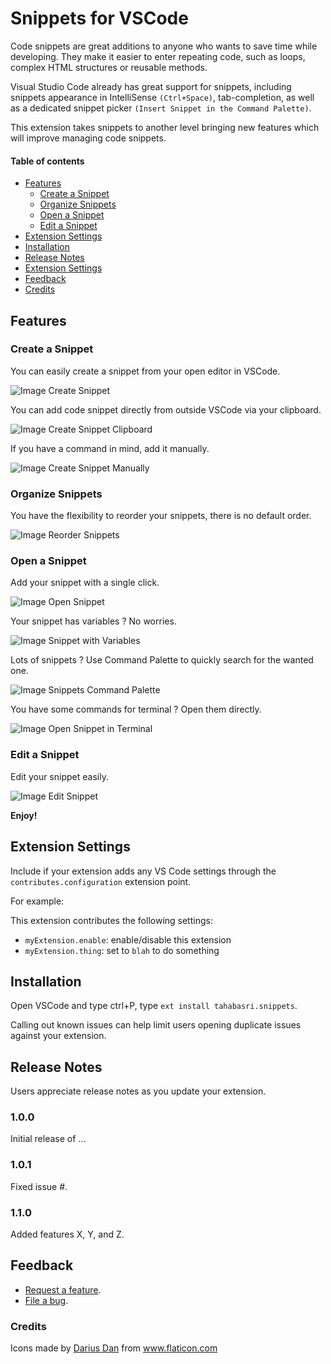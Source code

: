 # Snippets for VSCode <!-- omit in toc -->

Code snippets are great additions to anyone who wants to save time while developing. They make it easier to enter repeating code, such as loops, complex HTML structures or reusable methods.

Visual Studio Code already has great support for snippets, including snippets appearance in IntelliSense `(Ctrl+Space)`, tab-completion, as well as a dedicated snippet picker `(Insert Snippet in the Command Palette)`.

This extension takes snippets to another level bringing new features which will improve managing code snippets.

#### Table of contents  <!-- omit in toc -->
- [Features](#features)
  - [Create a Snippet](#create-a-snippet)
  - [Organize Snippets](#organize-snippets)
  - [Open a Snippet](#open-a-snippet)
  - [Edit a Snippet](#edit-a-snippet)
- [Extension Settings](#extension-settings)
- [Installation](#installation)
- [Release Notes](#release-notes)
- [Extension Settings](#extension-settings)
- [Feedback](#feedback)
- [Credits](#credits)

## Features

### Create a Snippet

You can easily create a snippet from your open editor in VSCode.

![Image Create Snippet](images/features/01-new-snippet.gif)

You can add code snippet directly from outside VSCode via your clipboard.

![Image Create Snippet Clipboard](images/features/02-new-snippet-clipboard.gif)

If you have a command in mind, add it manually.

![Image Create Snippet Manually](images/features/03-new-snippet-manual.gif)

### Organize Snippets

You have the flexibility to reorder your snippets, there is no default order.

![Image Reorder Snippets](images/features/04-snippets-reorder.gif)

### Open a Snippet

Add your snippet with a single click.

![Image Open Snippet](images/features/05-open-snippet-click.gif)

Your snippet has variables ? No worries.

![Image Snippet with Variables](images/features/06-open-intelligent-snippet.gif)

Lots of snippets ? Use Command Palette to quickly search for the wanted one.

![Image Snippets Command Palette](images/features/07-open-snippet-palette.gif)

You have some commands for terminal ? Open them directly.

![Image Open Snippet in Terminal](images/features/08-open-snippet-terminal.gif)

### Edit a Snippet

Edit your snippet easily.

![Image Edit Snippet](images/features/09-edit-snippet.gif)

**Enjoy!**

## Extension Settings

Include if your extension adds any VS Code settings through the `contributes.configuration` extension point.

For example:

This extension contributes the following settings:

* `myExtension.enable`: enable/disable this extension
* `myExtension.thing`: set to `blah` to do something

## Installation

Open VSCode and type ctrl+P, type `ext install tahabasri.snippets`.

Calling out known issues can help limit users opening duplicate issues against your extension.

## Release Notes

Users appreciate release notes as you update your extension.

### 1.0.0

Initial release of ...

### 1.0.1

Fixed issue #.

### 1.1.0

Added features X, Y, and Z.

## Feedback

* [Request a feature](https://github.com/tahabasri/snippets/issues/new?labels=enhancement).
* [File a bug](https://github.com/tahabasri/snippets/issues/new?labels=bug).

### Credits
<div>Icons made by <a href="https://www.flaticon.com/authors/darius-dan" title="Darius Dan">Darius Dan</a> from <a href="https://www.flaticon.com/" title="Flaticon">www.flaticon.com</a></div>